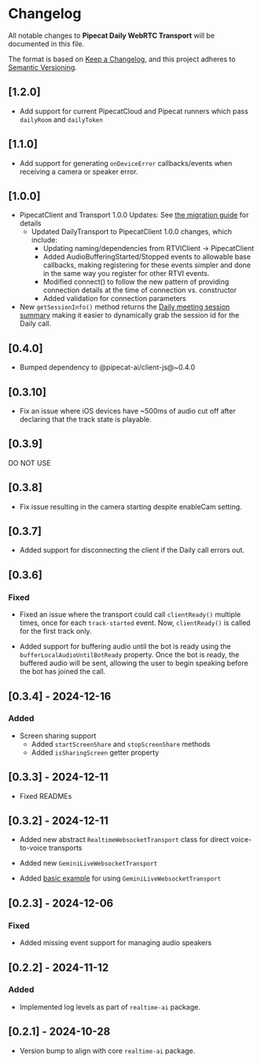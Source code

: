 # Changelog

All notable changes to **Pipecat Daily WebRTC Transport** will be documented in this file.

The format is based on [Keep a Changelog](https://keepachangelog.com/en/1.0.0/),
and this project adheres to [Semantic Versioning](https://semver.org/spec/v2.0.0.html).

## [1.2.0]

- Add support for current PipecatCloud and Pipecat runners which pass `dailyRoom` and `dailyToken`

## [1.1.0]

- Add support for generating `onDeviceError` callbacks/events when receiving a camera or speaker error.

## [1.0.0]

- PipecatClient and Transport 1.0.0 Updates:
  See [the migration guide](https://docs.pipecat.ai/client/js/migration-guide) for details
  - Updated DailyTransport to PipecatClient 1.0.0 changes, which include:
    - Updating naming/dependencies from RTVIClient -> PipecatClient
    - Added AudioBufferingStarted/Stopped events to allowable base callbacks, making registering for these events simpler and done in the same way you register for other RTVI events.
    - Modified connect() to follow the new pattern of providing connection details at the time of connection vs. constructor
    - Added validation for connection parameters
- New `getSessionInfo()` method returns the [Daily meeting session summary](https://docs.daily.co/reference/daily-js/instance-methods/meeting-session-summary#main) making it easier to dynamically grab the session id for the Daily call.
 
## [0.4.0]

- Bumped dependency to @pipecat-ai/client-js@~0.4.0

## [0.3.10]

- Fix an issue where iOS devices have ~500ms of audio cut off after declaring
  that the track state is playable.

## [0.3.9]

DO NOT USE

## [0.3.8]

- Fix issue resulting in the camera starting despite enableCam setting.

## [0.3.7]

- Added support for disconnecting the client if the Daily call errors out.

## [0.3.6]

### Fixed

- Fixed an issue where the transport could call `clientReady()` multiple times,
  once for each `track-started` event. Now, `clientReady()` is called for the
  first track only.

- Added support for buffering audio until the bot is ready using the
  `bufferLocalAudioUntilBotReady` property. Once the bot is ready, the buffered
  audio will be sent, allowing the user to begin speaking before the bot has
  joined the call.

## [0.3.4] - 2024-12-16

### Added

- Screen sharing support
  - Added `startScreenShare` and `stopScreenShare` methods
  - Added `isSharingScreen` getter property

## [0.3.3] - 2024-12-11

- Fixed READMEs

## [0.3.2] - 2024-12-11

- Added new abstract `RealtimeWebsocketTransport` class for direct
  voice-to-voice transports

- Added new `GeminiLiveWebsocketTransport`

- Added [basic example](./examples/geminiMultiModalLive) for using
  `GeminiLiveWebsocketTransport`

## [0.2.3] - 2024-12-06

### Fixed

- Added missing event support for managing audio speakers

## [0.2.2] - 2024-11-12

### Added

- Implemented log levels as part of `realtime-ai` package.

## [0.2.1] - 2024-10-28

- Version bump to align with core `realtime-ai` package.
